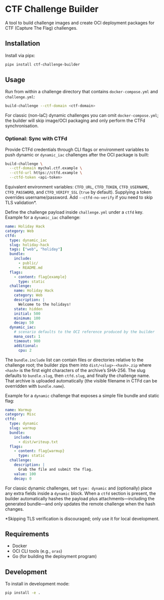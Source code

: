 # CTF Challenge Builder

A tool to build challenge images and create OCI deployment packages for CTF (Capture The Flag) challenges.

## Installation

Install via pipx:

```bash
pipx install ctf-challenge-builder
```

## Usage

Run from within a challenge directory that contains `docker-compose.yml` and `challenge.yml`:

```bash
build-challenge --ctf-domain <ctf-domain>
```

For classic (non-IaC) dynamic challenges you can omit `docker-compose.yml`; the builder will skip image/OCI packaging and only perform the CTFd synchronisation.

### Optional: Sync with CTFd

Provide CTFd credentials through CLI flags or environment variables to push dynamic or `dynamic_iac` challenges after the OCI package is built:

```bash
build-challenge \
  --ctf-domain mychal.ctf.example \
  --ctfd-url https://ctfd.example \
  --ctfd-token <api-token>
```

Equivalent environment variables: `CTFD_URL`, `CTFD_TOKEN`, `CTFD_USERNAME`, `CTFD_PASSWORD`, and `CTFD_VERIFY_SSL` (`true` by default). Supplying a token overrides username/password. Add `--ctfd-no-verify` if you need to skip TLS validation\*.

Define the challenge payload inside `challenge.yml` under a `ctfd` key. Example for a `dynamic_iac` challenge:

```yaml
name: Holiday Hack
category: Web
ctfd:
  type: dynamic_iac
  slug: holiday-hack
  tags: ["web", "holiday"]
  bundle:
    include:
      - public/
      - README.md
  flags:
    - content: flag{example}
      type: static
  challenge:
    name: Holiday Hack
    category: Web
    description: |
      Welcome to the holidays!
    state: hidden
    initial: 500
    minimum: 100
    decay: 50
  dynamic_iac:
    # scenario defaults to the OCI reference produced by the builder
    mana_cost: 1
    timeout: 900
    additional:
      cpu: 2
```

The `bundle.include` list can contain files or directories relative to the challenge root; the builder zips them into `dist/<slug>-<hash>.zip` where `<hash>` is the first eight characters of the archive’s SHA-256. The slug defaults to `bundle.slug`, then `ctfd.slug`, and finally the challenge name. That archive is uploaded automatically (the visible filename in CTFd can be overridden with `bundle.name`).

Example for a `dynamic` challenge that exposes a simple file bundle and static flag:

```yaml
name: Warmup
category: Misc
ctfd:
  type: dynamic
  slug: warmup
  bundle:
    include:
      - dist/writeup.txt
  flags:
    - content: flag{warmup}
      type: static
  challenge:
    description: |
      Grab the file and submit the flag.
    value: 100
    decay: 0
```

For classic dynamic challenges, set `type: dynamic` and (optionally) place any extra fields inside a `dynamic` block. When a `ctfd` section is present, the builder automatically hashes the payload plus attachments—including the generated bundle—and only updates the remote challenge when the hash changes.

\*Skipping TLS verification is discouraged; only use it for local development.

## Requirements

- Docker
- OCI CLI tools (e.g., `oras`)
- Go (for building the deployment program)

## Development

To install in development mode:

```bash
pip install -e .
```
